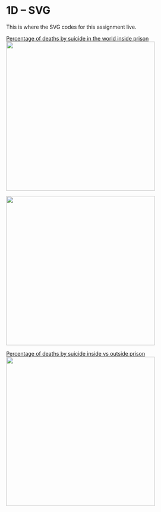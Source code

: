 # 1D – SVG

This is where the SVG codes for this assignment live.

<a href="https://github.com/ibonnet/majorstudio1/blob/1cdfc9f67aef51818ac830799efa46afe040d21b/Lab01/1D%20%E2%80%94%20Final%20Design%20Prototype%20and%20Presentation/svg/deaths-by-suicide-inside-prison-multiple-countries">Percentage of deaths by suicide in the world inside prison</a>
<img src="" height="400">

<a href="https://github.com/ibonnet/majorstudio1/blob/1cdfc9f67aef51818ac830799efa46afe040d21b/Lab01/1D%20%E2%80%94%20Final%20Design%20Prototype%20and%20Presentation/svg/deaths-by-suicide-proportion-dots"></a>
<img src="" height="400">

<a href="https://github.com/ibonnet/majorstudio1/blob/1cdfc9f67aef51818ac830799efa46afe040d21b/Lab01/1D%20%E2%80%94%20Final%20Design%20Prototype%20and%20Presentation/svg/deaths-percentages-inside-outside-multiple-countries">Percentage of deaths by suicide inside vs outside prison</a>
<img src="" height="400">
